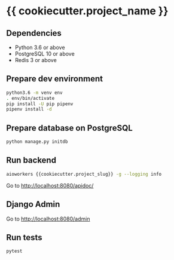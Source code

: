 # {{ cookiecutter.project_name }}

## Dependencies
* Python 3.6 or above
* PostgreSQL 10 or above
* Redis 3 or above

## Prepare dev environment

```bash
python3.6 -m venv env
. env/bin/activate
pip install -U pip pipenv
pipenv install -d
```

## Prepare database on PostgreSQL

```bash
python manage.py initdb
```

## Run backend

```bash
aioworkers {{cookiecutter.project_slug}} -g --logging info
```
Go to [http://localhost:8080/apidoc/](http://localhost:8080/apidoc/)

## Django Admin

Go to [http://localhost:8080/admin](http://localhost:8080/admin)

## Run tests

```bash
pytest
```
